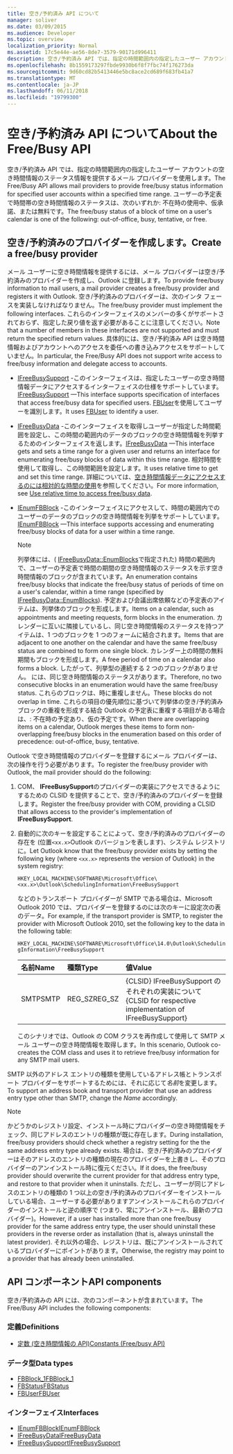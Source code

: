 ```yaml
---
title: 空き/予約済み API について
manager: soliver
ms.date: 03/09/2015
ms.audience: Developer
ms.topic: overview
localization_priority: Normal
ms.assetid: 17c5e44e-ae56-8de7-3579-90171d996411
description: 空き/予約済み API では、指定の時間範囲内の指定したユーザー アカウントの空き時間情報のステータス情報を提供するメール プロバイダーを使用します。
ms.openlocfilehash: 8b1559173297fbde9930b6f8f7fbc74f176273da
ms.sourcegitcommit: 9d60cd82b5413446e5bc8ace2cd689f683fb41a7
ms.translationtype: MT
ms.contentlocale: ja-JP
ms.lasthandoff: 06/11/2018
ms.locfileid: "19799300"
---
```

# <a name="about-the-freebusy-api"></a><span data-ttu-id="44544-103">空き/予約済み API について</span><span class="sxs-lookup"><span data-stu-id="44544-103">About the Free/Busy API</span></span>

<span data-ttu-id="44544-104">空き/予約済み API では、指定の時間範囲内の指定したユーザー アカウントの空き時間情報のステータス情報を提供するメール プロバイダーを使用します。</span><span class="sxs-lookup"><span data-stu-id="44544-104">The Free/Busy API allows mail providers to provide free/busy status information for specified user accounts within a specified time range.</span></span> <span data-ttu-id="44544-105">ユーザーの予定表で時間帯の空き時間情報のステータスは、次のいずれか: 不在時の使用中、仮承諾、または無料です。</span><span class="sxs-lookup"><span data-stu-id="44544-105">The free/busy status of a block of time on a user's calendar is one of the following: out-of-office, busy, tentative, or free.</span></span>
  
## <a name="create-a-freebusy-provider"></a><span data-ttu-id="44544-106">空き/予約済みのプロバイダーを作成します。</span><span class="sxs-lookup"><span data-stu-id="44544-106">Create a free/busy provider</span></span>

<span data-ttu-id="44544-107">メール ユーザーに空き時間情報を提供するには、メール プロバイダーは空き/予約済みのプロバイダーを作成し、Outlook に登録します。</span><span class="sxs-lookup"><span data-stu-id="44544-107">To provide free/busy information to mail users, a mail provider creates a free/busy provider and registers it with Outlook.</span></span> <span data-ttu-id="44544-108">空き/予約済みのプロバイダーは、次のインタ フェースを実装しなければなりません。</span><span class="sxs-lookup"><span data-stu-id="44544-108">The free/busy provider must implement the following interfaces.</span></span> <span data-ttu-id="44544-109">これらのインターフェイスのメンバーの多くがサポートされておらず、指定した戻り値を返す必要があることに注意してください。</span><span class="sxs-lookup"><span data-stu-id="44544-109">Note that a number of members in these interfaces are not supported and must return the specified return values.</span></span> <span data-ttu-id="44544-110">具体的には、空き/予約済み API は空き時間情報およびアカウントへのアクセスを委任への書き込みアクセスをサポートしていません。</span><span class="sxs-lookup"><span data-stu-id="44544-110">In particular, the Free/Busy API does not support write access to free/busy information and delegate access to accounts.</span></span>
  
- <span data-ttu-id="44544-111">[IFreeBusySupport](ifreebusysupport.md) -このインターフェイスは、指定したユーザーの空き時間情報データにアクセスするインターフェイスの仕様をサポートしています。</span><span class="sxs-lookup"><span data-stu-id="44544-111">[IFreeBusySupport](ifreebusysupport.md) —This interface supports specification of interfaces that access free/busy data for specified users.</span></span> <span data-ttu-id="44544-112">[FBUser](fbuser.md)を使用してユーザーを識別します。</span><span class="sxs-lookup"><span data-stu-id="44544-112">It uses [FBUser](fbuser.md) to identify a user.</span></span> 
    
- <span data-ttu-id="44544-113">[IFreeBusyData](ifreebusydata.md) -このインターフェイスを取得しユーザーが指定した時間範囲を設定し、この時間の範囲内のデータのブロックの空き時間情報を列挙するためのインターフェイスを返します。</span><span class="sxs-lookup"><span data-stu-id="44544-113">[IFreeBusyData](ifreebusydata.md) —This interface gets and sets a time range for a given user and returns an interface for enumerating free/busy blocks of data within this time range.</span></span> <span data-ttu-id="44544-114">相対時間を使用して取得し、この時間範囲を設定します。</span><span class="sxs-lookup"><span data-stu-id="44544-114">It uses relative time to get and set this time range.</span></span> <span data-ttu-id="44544-115">詳細については、[空き時間情報データにアクセスするのには相対的な時間の使用](how-to-use-relative-time-to-access-free-busy-data.md)を参照してください。</span><span class="sxs-lookup"><span data-stu-id="44544-115">For more information, see [Use relative time to access free/busy data](how-to-use-relative-time-to-access-free-busy-data.md).</span></span>
    
- <span data-ttu-id="44544-116">[IEnumFBBlock](ienumfbblock.md) -このインターフェイスにアクセスして、時間の範囲内でのユーザーのデータのブロックの空き時間情報を列挙をサポートしています。</span><span class="sxs-lookup"><span data-stu-id="44544-116">[IEnumFBBlock](ienumfbblock.md) —This interface supports accessing and enumerating free/busy blocks of data for a user within a time range.</span></span> 
    
   > [!NOTE]
   > <span data-ttu-id="44544-117">列挙体には、( [IFreeBusyData::EnumBlocks](ifreebusydata-enumblocks.md)で指定された) 時間の範囲内で、ユーザーの予定表で時間の期間の空き時間情報のステータスを示す空き時間情報のブロックが含まれています。</span><span class="sxs-lookup"><span data-stu-id="44544-117">An enumeration contains free/busy blocks that indicate the free/busy status of periods of time on a user's calendar, within a time range (specified by [IFreeBusyData::EnumBlocks](ifreebusydata-enumblocks.md)).</span></span> <span data-ttu-id="44544-118">予定および会議出席依頼などの予定表のアイテムは、列挙体のブロックを形成します。</span><span class="sxs-lookup"><span data-stu-id="44544-118">Items on a calendar, such as appointments and meeting requests, form blocks in the enumeration.</span></span> <span data-ttu-id="44544-119">カレンダーに互いに隣接しているし、同じ空き時間情報のステータスを持つアイテムは、1 つのブロックを 1 つのフォームに結合されます。</span><span class="sxs-lookup"><span data-stu-id="44544-119">Items that are adjacent to one another on the calendar and have the same free/busy status are combined to form one single block.</span></span> <span data-ttu-id="44544-120">カレンダー上の時間の無料期間もブロックを形成します。</span><span class="sxs-lookup"><span data-stu-id="44544-120">A free period of time on a calendar also forms a block.</span></span> <span data-ttu-id="44544-121">したがって、列挙型の連続する 2 つのブロックがありません。 には、同じ空き時間情報のステータスがあります。</span><span class="sxs-lookup"><span data-stu-id="44544-121">Therefore, no two consecutive blocks in an enumeration would have the same free/busy status.</span></span> <span data-ttu-id="44544-122">これらのブロックは、時に重複しません。</span><span class="sxs-lookup"><span data-stu-id="44544-122">These blocks do not overlap in time.</span></span> <span data-ttu-id="44544-123">これらの項目の優先順位に基づいて列挙体の空き/予約済みブロックの重複を形成する結合 Outlook の予定表に重複する項目がある場合は、: 不在時の予定あり、仮の予定です。</span><span class="sxs-lookup"><span data-stu-id="44544-123">When there are overlapping items on a calendar, Outlook merges these items to form non-overlapping free/busy blocks in the enumeration based on this order of precedence: out-of-office, busy, tentative.</span></span> 
  
<span data-ttu-id="44544-124">Outlook で空き時間情報のプロバイダーを登録するにメール プロバイダーは、次の操作を行う必要があります。</span><span class="sxs-lookup"><span data-stu-id="44544-124">To register the free/busy provider with Outlook, the mail provider should do the following:</span></span>
  
1. <span data-ttu-id="44544-125">COM、 **IFreeBusySupport**のプロバイダーの実装にアクセスできるようにするための CLSID を提供することで、空き/予約済みのプロバイダーを登録します。</span><span class="sxs-lookup"><span data-stu-id="44544-125">Register the free/busy provider with COM, providing a CLSID that allows access to the provider's implementation of **IFreeBusySupport**.</span></span> 
    
2. <span data-ttu-id="44544-126">自動的に次のキーを設定することによって、空き/予約済みのプロバイダーの存在を (位置`<xx.x>`Outlook のバージョンを表します)、システム レジストリに。</span><span class="sxs-lookup"><span data-stu-id="44544-126">Let Outlook know that the free/busy provider exists by setting the following key (where `<xx.x>` represents the version of Outlook) in the system registry:</span></span> 
    
   `HKEY_LOCAL_MACHINE\SOFTWARE\Microsoft\Office\<xx.x>\Outlook\SchedulingInformation\FreeBusySupport`
    
   <span data-ttu-id="44544-127">などのトランスポート プロバイダーが SMTP である場合は、Microsoft Outlook 2010 では、プロバイダーを登録するのには次のキーに設定次の表のデータ。</span><span class="sxs-lookup"><span data-stu-id="44544-127">For example, if the transport provider is SMTP, to register the provider with Microsoft Outlook 2010, set the following key to the data in the following table:</span></span> 
    
   `HKEY_LOCAL_MACHINE\SOFTWARE\Microsoft\Office\14.0\Outlook\SchedulingInformation\FreeBusySupport`
    
   |<span data-ttu-id="44544-128">名前</span><span class="sxs-lookup"><span data-stu-id="44544-128">Name</span></span> |<span data-ttu-id="44544-129">種類</span><span class="sxs-lookup"><span data-stu-id="44544-129">Type</span></span> |<span data-ttu-id="44544-130">値</span><span class="sxs-lookup"><span data-stu-id="44544-130">Value</span></span> |
   |:-----|:-----|:-----|
   |<span data-ttu-id="44544-131">SMTP</span><span class="sxs-lookup"><span data-stu-id="44544-131">SMTP</span></span>  |<span data-ttu-id="44544-132">REG_SZ</span><span class="sxs-lookup"><span data-stu-id="44544-132">REG_SZ</span></span>  |<span data-ttu-id="44544-133">{CLSID} IFreeBusySupport のそれぞれの実装について</span><span class="sxs-lookup"><span data-stu-id="44544-133">{CLSID for respective implementation of IFreeBusySupport}</span></span>  |
   
   <span data-ttu-id="44544-134">このシナリオでは、Outlook の COM クラスを再作成して使用して SMTP メール ユーザーの空き時間情報を取得します。</span><span class="sxs-lookup"><span data-stu-id="44544-134">In this scenario, Outlook co-creates the COM class and uses it to retrieve free/busy information for any SMTP mail users.</span></span>
    
<span data-ttu-id="44544-135">SMTP 以外のアドレス エントリの種類を使用しているアドレス帳とトランスポート プロバイダーをサポートするためには、それに応じて*名前*を変更します。</span><span class="sxs-lookup"><span data-stu-id="44544-135">To support an address book and transport provider that use an address entry type other than SMTP, change the  *Name* accordingly.</span></span> 
  
> [!NOTE]
> <span data-ttu-id="44544-136">かどうかのレジストリ設定、インストール時にプロバイダーの空き時間情報をチェック、同じアドレスのエントリの種類が既に存在します。</span><span class="sxs-lookup"><span data-stu-id="44544-136">During installation, free/busy providers should check whether a registry setting for the the same address entry type already exists.</span></span> <span data-ttu-id="44544-137">場合は、空き/予約済みのプロバイダーはそのアドレスのエントリの種類の現在のプロバイダーを上書きし、そのプロバイダーのアンインストール時に復元ください。</span><span class="sxs-lookup"><span data-stu-id="44544-137">If it does, the free/busy provider should overwrite the current provider for that address entry type, and restore to that provider when it uninstalls.</span></span> <span data-ttu-id="44544-138">ただし、ユーザーが同じアドレスのエントリの種類の 1 つ以上の空き/予約済みのプロバイダーをインストールしている場合、ユーザーする必要がありますアンインストールこれらのプロバイダーのインストールと逆の順序で (つまり、常にアンインストール、最新のプロバイダー)。</span><span class="sxs-lookup"><span data-stu-id="44544-138">However, if a user has installed more than one free/busy provider for the same address entry type, the user should uninstall these providers in the reverse order as installation (that is, always uninstall the latest provider).</span></span> <span data-ttu-id="44544-139">それ以外の場合、レジストリは、既にアンインストールされているプロバイダーにポイントがあります。</span><span class="sxs-lookup"><span data-stu-id="44544-139">Otherwise, the registry may point to a provider that has already been uninstalled.</span></span> 
  
## <a name="api-components"></a><span data-ttu-id="44544-140">API コンポーネント</span><span class="sxs-lookup"><span data-stu-id="44544-140">API components</span></span>

<span data-ttu-id="44544-141">空き/予約済みの API には、次のコンポーネントが含まれています。</span><span class="sxs-lookup"><span data-stu-id="44544-141">The Free/Busy API includes the following components:</span></span>
  
### <a name="definitions"></a><span data-ttu-id="44544-142">定義</span><span class="sxs-lookup"><span data-stu-id="44544-142">Definitions</span></span>

- [<span data-ttu-id="44544-143">定数 (空き時間情報の API)</span><span class="sxs-lookup"><span data-stu-id="44544-143">Constants (Free/busy API)</span></span>](constants-free-busy-api.md)
    
### <a name="data-types"></a><span data-ttu-id="44544-144">データ型</span><span class="sxs-lookup"><span data-stu-id="44544-144">Data types</span></span>

- [<span data-ttu-id="44544-145">FBBlock_1</span><span class="sxs-lookup"><span data-stu-id="44544-145">FBBlock_1</span></span>](fbblock_1.md)
- [<span data-ttu-id="44544-146">FBStatus</span><span class="sxs-lookup"><span data-stu-id="44544-146">FBStatus</span></span>](fbstatus.md)
- [<span data-ttu-id="44544-147">FBUser</span><span class="sxs-lookup"><span data-stu-id="44544-147">FBUser</span></span>](fbuser.md)
    
### <a name="interfaces"></a><span data-ttu-id="44544-148">インターフェイス</span><span class="sxs-lookup"><span data-stu-id="44544-148">Interfaces</span></span>

- [<span data-ttu-id="44544-149">IEnumFBBlock</span><span class="sxs-lookup"><span data-stu-id="44544-149">IEnumFBBlock</span></span>](ienumfbblock.md)
- [<span data-ttu-id="44544-150">IFreeBusyData</span><span class="sxs-lookup"><span data-stu-id="44544-150">IFreeBusyData</span></span>](ifreebusydata.md)
- [<span data-ttu-id="44544-151">IFreeBusySupport</span><span class="sxs-lookup"><span data-stu-id="44544-151">IFreeBusySupport</span></span>](ifreebusysupport.md)
    

